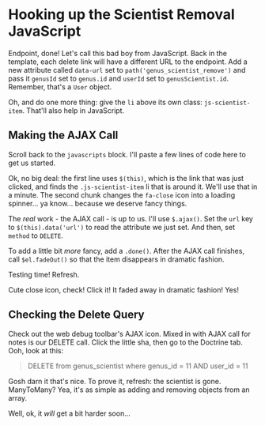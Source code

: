 # Hooking up the Scientist Removal JavaScript

Endpoint, done! Let's call this bad boy from JavaScript. Back in the template, each
delete link will have a different URL to the endpoint. Add a new attribute called
`data-url` set to `path('genus_scientist_remove')` and pass it `genusId` set to
`genus.id` and `userId` set to `genusScientist.id`. Remember, that's a `User` object.

Oh, and do one more thing: give the `li` above its own class: `js-scientist-item`.
That'll also help in JavaScript.

## Making the AJAX Call

Scroll back to the `javascripts` block. I'll paste a few lines of code here to get
us started.

Ok, no big deal: the first line uses `$(this)`, which is the link that was just clicked,
and finds the `.js-scientist-item` li that is around it. We'll use that in a minute.
The second chunk changes the `fa-close` icon into a loading spinner... ya know...
because we deserve fancy things.

The *real* work - the AJAX call - is up to us. I'll use `$.ajax()`. Set the `url`
key to `$(this).data('url')` to read the attribute we just set. And then, set
`method` to `DELETE`.

To add a little bit *more* fancy, add a `.done()`. After the AJAX call finishes,
call `$el.fadeOut()` so that the item disappears in dramatic fashion.

Testing time! Refresh.

Cute close icon, check! Click it! It faded away in dramatic fashion! Yes!

## Checking the Delete Query

Check out the web debug toolbar's AJAX icon. Mixed in with AJAX call for notes is
our DELETE call. Click the little sha, then go to the Doctrine tab. Ooh, look at
this:

> DELETE from genus_scientist where genus_id = 11 AND user_id = 11

Gosh darn it that's nice. To prove it, refresh: the scientist is gone. ManyToMany?
Yea, it's as simple as adding and removing objects from an array.

Well, ok, it *will* get a bit harder soon...
